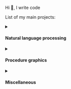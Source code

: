 Hi 👋, I write code

List of my main projects:

<details>

  <summary><h4>Natural language processing</h3></summary>

1. **[parse-word-to-number](https://github.com/alordash/parse-word-to-number)** converts words in string to corresponding numbers.

2. **[date-parser](https://github.com/alordash/date-parser)** extracts date information from natural speech.

3. **[Smart Scheduler](https://github.com/alordash/BotSmartScheduler)** telegram bot that creates reminders from natural speech and notifies user.

</details>

<details>

  <summary><h4>Procedure graphics</h4></summary>

1. **[Bezier curves](https://github.com/alordash/BezierCurve)** draws bezier curves with unlimited number of control points. **([>>demo<<](https://alordash.github.io/BezierCurve/Code/static/index.html))**

2. **[L-systems](https://github.com/alordash/L-Systems)** draws various L-systems. **([>>demo<<](https://alordash.github.io/L-Systems/static/index.html))**

3. **[Maze generator](https://github.com/alordash/MazeGeneration)** draws mazes. **([>>demo<<](https://alordash.github.io/MazeGeneration/static/index.html))**

4. **[Diffusion limited aggregation](https://github.com/alordash/DLA)** simulates DLA. **([>>demo<<](https://alordash.github.io/DLA/static/index.html))**

5. **[Newton's fractal](https://github.com/alordash/newton-fractal)** renderer with different techniques. **([>>demo<<](https://alordash.github.io/newton-fractal/www/index.html))**

</details>

<details>

  <summary><h4>Miscellaneous</h4></summary>

1. **[Matrix determinant calculator](https://github.com/alordash/MatrixDeterminant)** calculates matrix determinant. **([>>demo<<](https://alordash.github.io/MatrixDeterminant/publish/wwwroot/))**

2. **[Fast exponentiation](https://github.com/alordash/FastExponentiation)** collection of various fast exponentiation algorithms. **([>>demo<<](https://alordash.github.io/FastExponentiation/publish/wwwroot/))**
  
</details>

<!--
**alordash/alordash** is a ✨ _special_ ✨ repository because its `README.md` (this file) appears on your GitHub profile.

Here are some ideas to get you started:

- 🔭 I’m currently working on ...
- 🌱 I’m currently learning ...
- 👯 I’m looking to collaborate on ...
- 🤔 I’m looking for help with ...
- 💬 Ask me about ...
- 📫 How to reach me: ...
- 😄 Pronouns: ...
- ⚡ Fun fact: ...
-->
